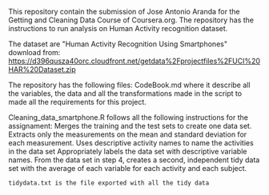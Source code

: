 This repository contain the submission of Jose Antonio Aranda for the Getting and Cleaning Data Course of Coursera.org. 
The repository has the instructions to run analysis on Human Activity recognition dataset. 

The dataset are "Human Activity Recognition Using Smartphones" download from: 
https://d396qusza40orc.cloudfront.net/getdata%2Fprojectfiles%2FUCI%20HAR%20Dataset.zip  


The repository has the following files:
 CodeBook.md  where it describe all the variables, the data and all the transformations made in the script to made all the requirements for this project.
 
 Cleaning_data_smartphone.R follows all the following instructions for the assignament:
        Merges the training and the test sets to create one data set.
        Extracts only the measurements on the mean and standard deviation for each measurement.
        Uses descriptive activity names to name the activities in the data set
        Appropriately labels the data set with descriptive variable names.
        From the data set in step 4, creates a second, independent tidy data set with the average of each variable for each activity and each subject.

    tidydata.txt is the file exported with all the tidy data

